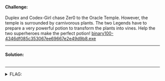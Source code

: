 #### Challenge:

Duplex and Codex-Girl chase Zer0 to the Oracle Temple. However, the temple is surrounded by carnivorous plants. The two Legends have to prepare a very powerful potion to transform the plants into vines. Help the two superheroes make the perfect potion! [binary100-4346df085c353067ee69667e2e49d9b8.exe](./binary100-4346df085c353067ee69667e2e49d9b8.exe ":ignore")

---

#### Solution:

```bash
```

---

<details><summary>FLAG:</summary>

```
{FLG:pls_d0_n0t_Drink_th1s_Soup}
```

</details>
